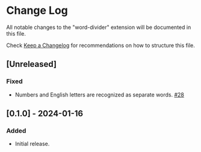 # Change Log

All notable changes to the "word-divider" extension will be documented in this file.

Check [Keep a Changelog](http://keepachangelog.com/) for recommendations on how to structure this file.

## [Unreleased]

### Fixed

- Numbers and English letters are recognized as separate words. [#28](https://github.com/yutotnh/word-divider/issues/28)

## [0.1.0] - 2024-01-16

### Added

- Initial release.
